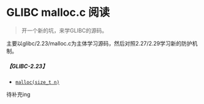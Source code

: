 # GLIBC malloc.c 阅读

> 开一个新的坑，来学GLIBC的源码。

主要以glibc/2.23/malloc.c为主体学习源码，然后对照2.27/2.29学习新的防护机制。

##### 【GLIBC-2.23】

- [`malloc(size_t n)`](./2.23-malloc().md)

待补充ing

